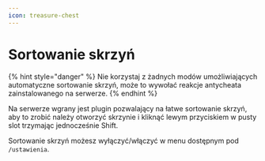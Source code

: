 ```yaml
---
icon: treasure-chest
---
```


# Sortowanie skrzyń

{% hint style="danger" %}
Nie korzystaj z żadnych modów umożliwiających automatyczne sortowanie skrzyń, może to wywołać reakcje antycheata zainstalowanego na serwerze.
{% endhint %}

Na serwerze wgrany jest plugin pozwalający na łatwe sortowanie skrzyń, aby to zrobić należy otworzyć skrzynie i kliknąć lewym przyciskiem w pusty slot trzymając jednocześnie Shift.

Sortowanie skrzyń możesz wyłączyć/włączyć w menu dostępnym pod `/ustawienia`.
